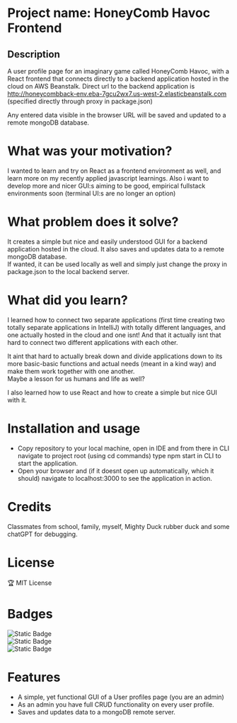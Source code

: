 # Project name: HoneyComb Havoc Frontend



## Description

A user profile page for an imaginary game called HoneyComb Havoc, with a React frontend that connects directly to a backend application hosted in the cloud on AWS Beanstalk.
Direct url to the backend application is http://honeycombback-env.eba-7gcu2wx7.us-west-2.elasticbeanstalk.com (specified directly through proxy in package.json)

Any entered data visible in the browser URL will be saved and updated to a remote mongoDB database.

# What was your motivation?

I wanted to learn and try on React as a frontend environment as well, and learn more on my recently applied javascript learnings. Also i want to develop more and nicer GUI:s aiming to be good, empirical fullstack environments soon (terminal UI:s are no longer an option)

# What problem does it solve?
It creates a simple but nice and easily understood GUI for a backend application hosted in the cloud. It also saves and updates data to a remote mongoDB database.  
If wanted, it can be used locally as well and simply just change the proxy in package.json to the local backend server.

# What did you learn?
I learned how to connect two separate applications (first time creating two totally separate applications in IntelliJ) with totally different languages, and one actually hosted in the cloud and one isnt! And that it actually isnt that hard to connect two different applications with each other. 

It aint that hard to actually break down and divide applications down to its more basic-basic functions and actual needs (meant in a kind way) and make them work together with one another.  
Maybe a lesson for us humans and life as well?  

I also learned how to use React and how to create a simple but nice GUI with it.

# Installation and usage
- Copy repository to your local machine, open in IDE and from there in CLI navigate to project root (using cd commands) type npm start in CLI to start the application.
- Open your browser and (if it doesnt open up automatically, which it should) navigate to localhost:3000 to see the application in action.
# Credits
Classmates from school, family, myself, Mighty Duck rubber duck and some chatGPT for debugging.

# License

🏆 MIT License

# Badges

![Static Badge](https://img.shields.io/badge/Javascript_64%25-orange)  
![Static Badge](https://img.shields.io/badge/CSS_21%25-blue)  
![Static Badge](https://img.shields.io/badge/HTML_14%25-black)

# Features
- A simple, yet functional GUI of a User profiles page (you are an admin)
- As an admin you have full CRUD functionality on every user profile.
- Saves and updates data to a mongoDB remote server.
